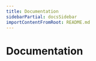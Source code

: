 ```yaml
---
title: Documentation
sidebarPartial: docsSidebar
importContentFromRoot: README.md
---
```


# Documentation
